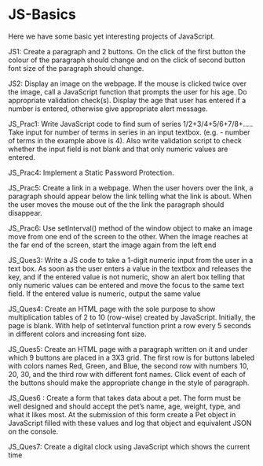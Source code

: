# JS-Basics
Here we have some basic yet interesting projects of JavaScript.

JS1: Create a paragraph and 2 buttons. On the click of the first button the colour of the paragraph should change and on the click of second button font size of the paragraph should change.

JS2: Display an image on the webpage. If the mouse is clicked twice over the image, call a JavaScript function that prompts the user for his age. Do appropriate validation check(s). Display the age that user has entered if a number is entered, otherwise give appropriate alert message.

JS_Prac1: Write JavaScript code to find sum of series 1/2+3/4+5/6+7/8+…..
Take input for number of terms in series in an input textbox. (e.g. - number of terms in the example above is 4).
Also write validation script to check whether the input field is not blank and that only numeric values are entered.

JS_Prac4: Implement a Static Password Protection.

JS_Prac5: Create a link in a webpage. When the user hovers over the link, a paragraph should appear below the link telling what the link is about. When the user moves the mouse out of the the link the paragraph should disappear.

JS_Prac6: Use setInterval() method of the window object to make an image move from one end of the screen to the other. When the image reaches at the far end of the screen, start the image again from the left end

JS_Ques3: Write a JS code to take a 1-digit numeric input from the user in a text box. As soon as the user enters a value in the textbox and releases the key, and if the entered value is not numeric, show an alert box telling that only numeric values can be entered and move the focus to the same text field. If the entered value is numeric, output the same value

JS_Ques4: Create an HTML page with the sole purpose to show multiplication tables of 2 to 10 (row-wise)
created by JavaScript. Initially, the page is blank. With help of setInterval function print a row
every 5 seconds in different colors and increasing font size.

JS_Ques5: Create an HTML page with a paragraph written on it and under which 9 buttons are placed in a
3X3 grid. The first row is for buttons labeled with colors names Red, Green, and Blue, the
second row with numbers 10, 20, 30, and the third row with different font names. Click event
of each of the buttons should make the appropriate change in the style of paragraph.

JS_Ques6 : Create a form that takes data about a pet. The form must be well designed and should accept
the pet’s name, age, weight, type, and what it likes most. At the submission of this form create
a Pet object in JavaScript filled with these values and log that object and equivalent JSON on
the console.

JS_Ques7: Create a digital clock using JavaScript which shows the current time
